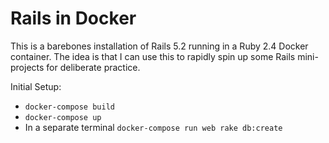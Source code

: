 # Rails in Docker

This is a barebones installation of Rails 5.2 running in a Ruby 2.4 Docker container.
The idea is that I can use this to rapidly spin up some Rails mini-projects for deliberate practice.

Initial Setup:

- `docker-compose build`
- `docker-compose up`
- In a separate terminal `docker-compose run web rake db:create`
